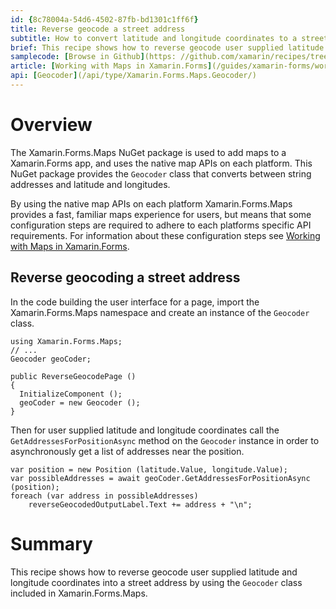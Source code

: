 ```yaml
---
id: {8c78004a-54d6-4502-87fb-bd1301c1ff6f}
title: Reverse geocode a street address
subtitle: How to convert latitude and longitude coordinates to a street address
brief: This recipe shows how to reverse geocode user supplied latitude and longitude coordinates into a street address by using the `Geocoder` class included in Xamarin.Forms.Maps.
samplecode: [Browse in Github](https: //github.com/xamarin/recipes/tree/master/cross-platform/xamarin-forms/Maps/ReverseGeocode/)
article: [Working with Maps in Xamarin.Forms](/guides/xamarin-forms/working-with/maps/)
api: [Geocoder](/api/type/Xamarin.Forms.Maps.Geocoder/)
---
```


# Overview

The Xamarin.Forms.Maps NuGet package is used to add maps to a Xamarin.Forms app, and uses the native map APIs on each platform. This NuGet package provides the `Geocoder` class that converts between string addresses and latitude and longitudes.

<div class="note">
By using the native map APIs on each platform Xamarin.Forms.Maps provides a fast, familiar maps experience for users, but means that some configuration steps are required to adhere to each platforms specific API requirements. For information about these configuration steps see <a href="http: //developer.xamarin.com/guides/xamarin-forms/working-with/maps/">Working with Maps in Xamarin.Forms</a>.
</div>

## Reverse geocoding a street address

In the code building the user interface for a page, import the Xamarin.Forms.Maps namespace and create an instance of the `Geocoder` class.

```
using Xamarin.Forms.Maps;
// ...
Geocoder geoCoder;

public ReverseGeocodePage ()
{
  InitializeComponent ();
  geoCoder = new Geocoder ();
}
```

Then for user supplied latitude and longitude coordinates call the `GetAddressesForPositionAsync` method on the `Geocoder` instance in order to asynchronously get a list of addresses near the position.

```
var position = new Position (latitude.Value, longitude.Value);
var possibleAddresses = await geoCoder.GetAddressesForPositionAsync (position);
foreach (var address in possibleAddresses)
    reverseGeocodedOutputLabel.Text += address + "\n";
```

# Summary

This recipe shows how to reverse geocode user supplied latitude and longitude coordinates into a street address by using the `Geocoder` class included in Xamarin.Forms.Maps.